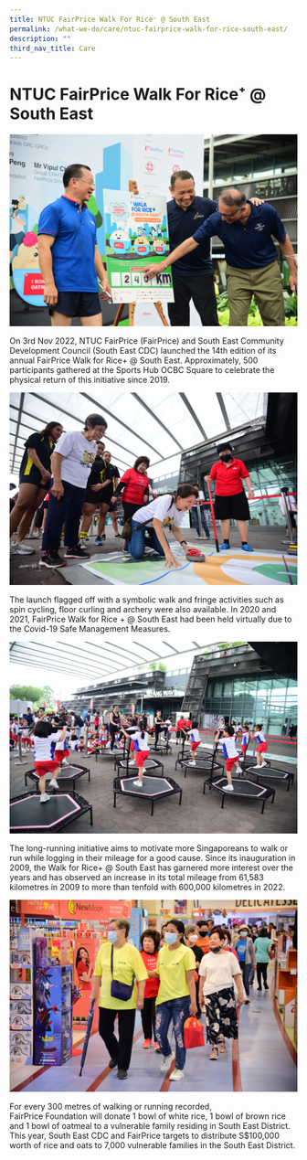 ```yaml
---
title: NTUC FairPrice Walk For Rice⁺ @ South East
permalink: /what-we-do/care/ntuc-fairprice-walk-for-rice-south-east/
description: ""
third_nav_title: Care
---
```

NTUC FairPrice Walk For Rice⁺ @ South East
============================

![](/images/What%20We%20Do/CARE/IMG_0731.jpg)

On 3rd Nov 2022, NTUC FairPrice (FairPrice) and South East Community Development Council (South East CDC) launched the 14th edition of its annual FairPrice Walk for Rice+ @ South East. Approximately, 500 participants gathered at the Sports Hub OCBC Square to celebrate the physical return of this initiative since 2019. 

![](/images/What%20We%20Do/CARE/IMG_0803.jpg)

The launch flagged off with a symbolic walk and fringe activities such as spin cycling, floor curling and archery were also available. In 2020 and 2021, FairPrice Walk for Rice + @ South East had been held virtually due to the Covid-19 Safe Management Measures.


![](/images/What%20We%20Do/CARE/IMG_0846.jpg)


The long-running initiative aims to motivate more Singaporeans to walk or run while logging in their mileage for a good cause. Since its inauguration in 2009, the Walk for Rice+ @ South East has garnered more interest over the years and has observed an increase in its total mileage from 61,583 kilometres in 2009 to more than tenfold with 600,000 kilometres in 2022. 

![](/images/What%20We%20Do/CARE/IMG_0693%203.jpg)

For every 300 metres of walking or running recorded, FairPrice Foundation will donate 1 bowl of white rice, 1 bowl of brown rice and 1 bowl of oatmeal to a vulnerable family residing in South East District. This year, South East CDC and FairPrice targets to distribute S$100,000 worth of rice and oats to 7,000 vulnerable families in the South East District. 

